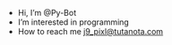 - Hi, I’m @Py-Bot
- I’m interested in programming
- How to reach me j9_pixl@tutanota.com


<!---
Py-Bot/Py-Bot is a ✨ special ✨ repository because its `README.md` (this file) appears on your GitHub profile.
You can click the Preview link to take a look at your changes.
--->
